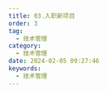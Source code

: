 ```yaml
---
title: 03.入职新项目
order: 3
tag:
  - 技术管理
category:
  - 技术管理
date: 2024-02-05 09:27:46
keywords:
  - 技术管理
---
```


